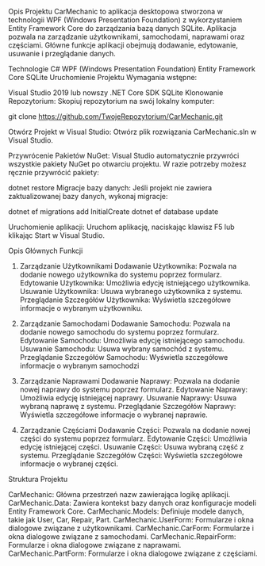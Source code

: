Opis Projektu
CarMechanic to aplikacja desktopowa stworzona w technologii WPF (Windows Presentation Foundation) z wykorzystaniem Entity Framework Core do zarządzania bazą danych SQLite. Aplikacja pozwala na zarządzanie użytkownikami, samochodami, naprawami oraz częściami. Główne funkcje aplikacji obejmują dodawanie, edytowanie, usuwanie i przeglądanie danych.

Technologie
C#
WPF (Windows Presentation Foundation)
Entity Framework Core
SQLite
Uruchomienie Projektu
Wymagania wstępne:

Visual Studio 2019 lub nowszy
.NET Core SDK
SQLite
Klonowanie Repozytorium:
Skopiuj repozytorium na swój lokalny komputer:

git clone https://github.com/TwojeRepozytorium/CarMechanic.git

Otwórz Projekt w Visual Studio:
Otwórz plik rozwiązania CarMechanic.sln w Visual Studio.

Przywrócenie Pakietów NuGet:
Visual Studio automatycznie przywróci wszystkie pakiety NuGet po otwarciu projektu. W razie potrzeby możesz ręcznie przywrócić pakiety:

dotnet restore
Migracje bazy danych:
Jeśli projekt nie zawiera zaktualizowanej bazy danych, wykonaj migracje:

dotnet ef migrations add InitialCreate
dotnet ef database update

Uruchomienie aplikacji:
Uruchom aplikację, naciskając klawisz F5 lub klikając Start w Visual Studio.

Opis Głównych Funkcji

1. Zarządzanie Użytkownikami
Dodawanie Użytkownika: Pozwala na dodanie nowego użytkownika do systemu poprzez formularz.
Edytowanie Użytkownika: Umożliwia edycję istniejącego użytkownika.
Usuwanie Użytkownika: Usuwa wybranego użytkownika z systemu.
Przeglądanie Szczegółów Użytkownika: Wyświetla szczegółowe informacje o wybranym użytkowniku.

2. Zarządzanie Samochodami
Dodawanie Samochodu: Pozwala na dodanie nowego samochodu do systemu poprzez formularz.
Edytowanie Samochodu: Umożliwia edycję istniejącego samochodu.
Usuwanie Samochodu: Usuwa wybrany samochód z systemu.
Przeglądanie Szczegółów Samochodu: Wyświetla szczegółowe informacje o wybranym samochodzi

3. Zarządzanie Naprawami
Dodawanie Naprawy: Pozwala na dodanie nowej naprawy do systemu poprzez formularz.
Edytowanie Naprawy: Umożliwia edycję istniejącej naprawy.
Usuwanie Naprawy: Usuwa wybraną naprawę z systemu.
Przeglądanie Szczegółów Naprawy: Wyświetla szczegółowe informacje o wybranej naprawie.

4. Zarządzanie Częściami
Dodawanie Części: Pozwala na dodanie nowej części do systemu poprzez formularz.
Edytowanie Części: Umożliwia edycję istniejącej części.
Usuwanie Części: Usuwa wybraną część z systemu.
Przeglądanie Szczegółów Części: Wyświetla szczegółowe informacje o wybranej części.

Struktura Projektu

CarMechanic: Główna przestrzeń nazw zawierająca logikę aplikacji.
CarMechanic.Data: Zawiera kontekst bazy danych oraz konfiguracje modeli Entity Framework Core.
CarMechanic.Models: Definiuje modele danych, takie jak User, Car, Repair, Part.
CarMechanic.UserForm: Formularze i okna dialogowe związane z użytkownikami.
CarMechanic.CarForm: Formularze i okna dialogowe związane z samochodami.
CarMechanic.RepairForm: Formularze i okna dialogowe związane z naprawami.
CarMechanic.PartForm: Formularze i okna dialogowe związane z częściami.
